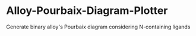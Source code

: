 # Alloy-Pourbaix-Diagram-Plotter
Generate binary alloy's Pourbaix diagram considering N-containing ligands

